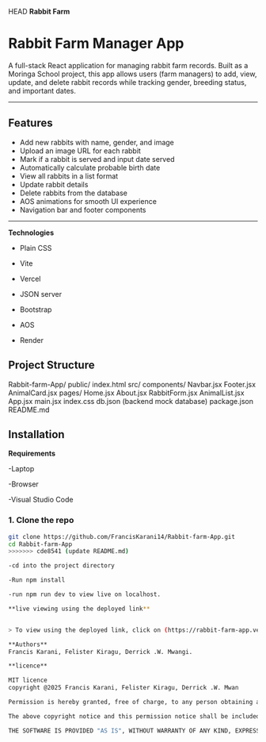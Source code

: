  HEAD
**Rabbit Farm**

#  Rabbit Farm Manager App

A full-stack React application for managing rabbit farm records. Built as a Moringa School project, this app allows users (farm managers) to add, view, update, and delete rabbit records while tracking gender, breeding status, and important dates.

---

##  Features

-  Add new rabbits with name, gender, and image
-  Upload an image URL for each rabbit
-  Mark if a rabbit is served and input date served
-  Automatically calculate probable birth date
-  View all rabbits in a list format
-  Update rabbit details
-  Delete rabbits from the database
-  AOS animations for smooth UI experience
-  Navigation bar and footer components

---

**Technologies**

- Plain CSS

- Vite

- Vercel

- JSON server

- Bootstrap

- AOS

- Render


##  Project Structure
Rabbit-farm-App/
 public/
index.html
 src/
components/
 Navbar.jsx
 Footer.jsx
 AnimalCard.jsx
 pages/
Home.jsx
About.jsx
RabbitForm.jsx
AnimalList.jsx
 App.jsx
main.jsx
 index.css
 db.json (backend mock database)
package.json
README.md

## Installation

**Requirements**

-Laptop

-Browser

-Visual Studio Code



### 1. Clone the repo

```bash
git clone https://github.com/FrancisKarani14/Rabbit-farm-App.git
cd Rabbit-farm-App
>>>>>>> cde8541 (update README.md)

-cd into the project directory

-Run npm install

-run npm run dev to view live on localhost.

**live viewing using the deployed link**


> To view using the deployed link, click on (https://rabbit-farm-app.vercel.app/) to open a new tab on your browser.

**Authors**
Francis Karani, Felister Kiragu, Derrick .W. Mwangi.

**licence**

MIT licence
copyright @2025 Francis Karani, Felister Kiragu, Derrick .W. Mwan

Permission is hereby granted, free of charge, to any person obtaining a copy of this software and associated documentation files (the "Software"), to deal in the Software without restriction, including without limitation the rights to use, copy, modify, merge, publish, distribute, sublicense, and/or sell copies of the Software, and to permit persons to whom the Software is furnished to do so, subject to the following conditions:

The above copyright notice and this permission notice shall be included in all copies or substantial portions of the Software.

THE SOFTWARE IS PROVIDED "AS IS", WITHOUT WARRANTY OF ANY KIND, EXPRESS OR IMPLIED, INCLUDING BUT NOT LIMITED TO THE WARRANTIES OF MERCHANTABILITY, FITNESS FOR A PARTICULAR PURPOSE AND NONINFRINGEMENT. IN NO EVENT SHALL THE AUTHORS OR COPYRIGHT HOLDERS BE LIABLE FOR ANY CLAIM, DAMAGES OR OTHER LIABILITY, WHETHER IN AN ACTION OF CONTRACT, TORT OR OTHERWISE, ARISING FROM, OUT OF OR IN CONNECTION WITH THE SOFTWARE OR THE USE OR OTHER DEALINGS IN THE SOFTWARE.



